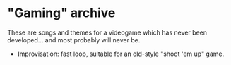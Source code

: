 "Gaming" archive
================

These are songs and themes for a videogame which has never been developed... and most probably will never be.

- Improvisation: fast loop, suitable for an old-style "shoot 'em up" game.


